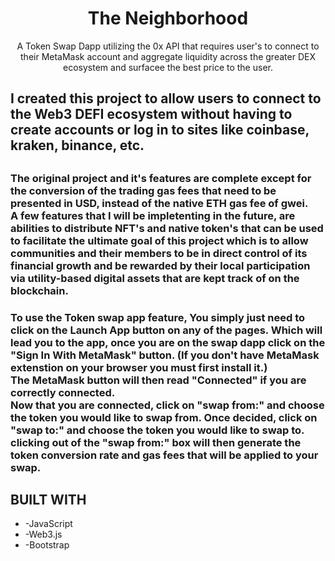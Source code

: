 <h1 align="center">The Neighborhood</h1>

<p align="center">
  A Token Swap Dapp utilizing the 0x API that requires user's to connect to their MetaMask account
and aggregate liquidity across the greater DEX ecosystem and surfacee the best price to the user.
</p>

<h2> 
  I created this project to allow users to connect to the Web3 DEFI ecosystem without having to create accounts or log in to sites like coinbase, kraken, binance, etc.
<h2>

<h3>
  The original project and it's features are complete except for the conversion of the trading gas fees that need to be presented in USD, instead of the native ETH gas fee of gwei.<br> 
A few features that I will be impletenting in the future, are abilities to distribute NFT's and native token's that can be used to facilitate the ultimate goal of this project
which is to allow communities and their members to be in direct control of its financial growth and be rewarded by their local participation via utility-based digital assets that are kept track of on the blockchain.
</h3>

<h3>
  To use the Token swap app feature, You simply just need to click on the Launch App button on any of the pages. Which will lead you to the app, once you are on the swap dapp click on the "Sign In With MetaMask" button. (If you don't have MetaMask extenstion on your browser you must first install it.) <br>
  The MetaMask button will then read "Connected" if you are correctly connected. <br>
  Now that you are connected, click on "swap from:" and choose the token you would like to swap from. Once decided, click on "swap to:" and choose the token you would like to swap to. <br>
  clicking out of the "swap from:" box will then generate the token conversion rate and gas fees that will be applied to your swap.
</h3>

<h2>BUILT WITH</h2>
<ul>
  <li>-JavaScript</li>
  <li>-Web3.js</li>
  <li>-Bootstrap</li>
</ul>
